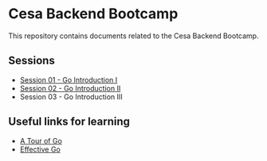 # Cesa Backend Bootcamp

This repository contains documents related to the Cesa Backend Bootcamp.

## Sessions 

- [Session 01 - Go Introduction I](session-01/README.md)
- [Session 02 - Go Introduction II](session-02/README.md)
- Session 03 - Go Introduction III

## Useful links for learning

- [A Tour of Go](https://go.dev/tour/welcome/1)
- [Effective Go](https://go.dev/doc/effective_go)
